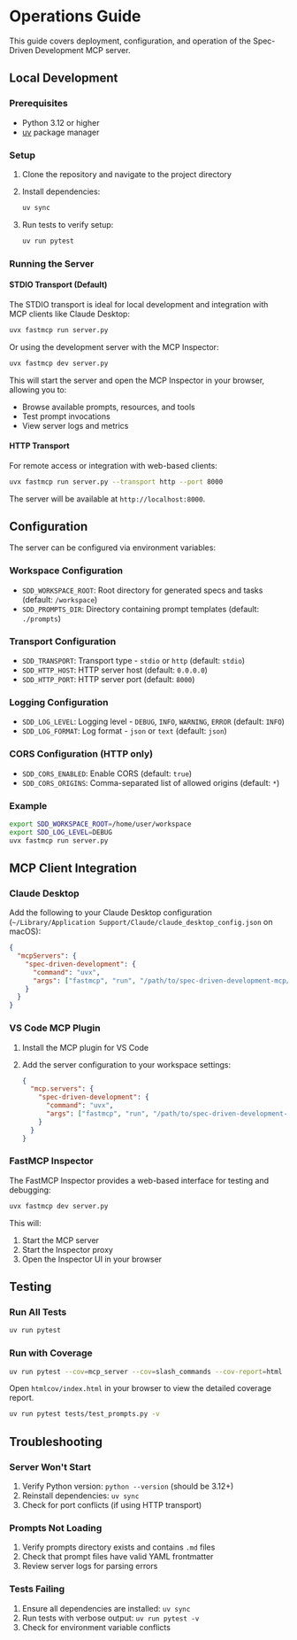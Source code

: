 # Operations Guide

This guide covers deployment, configuration, and operation of the Spec-Driven Development MCP server.

## Local Development

### Prerequisites

- Python 3.12 or higher
- [uv](https://docs.astral.sh/uv/) package manager

### Setup

1. Clone the repository and navigate to the project directory
2. Install dependencies:

   ```bash
   uv sync
   ```

3. Run tests to verify setup:

   ```bash
   uv run pytest
   ```

### Running the Server

#### STDIO Transport (Default)

The STDIO transport is ideal for local development and integration with MCP clients like Claude Desktop:

```bash
uvx fastmcp run server.py
```

Or using the development server with the MCP Inspector:

```bash
uvx fastmcp dev server.py
```

This will start the server and open the MCP Inspector in your browser, allowing you to:

- Browse available prompts, resources, and tools
- Test prompt invocations
- View server logs and metrics

#### HTTP Transport

For remote access or integration with web-based clients:

```bash
uvx fastmcp run server.py --transport http --port 8000
```

The server will be available at `http://localhost:8000`.

## Configuration

The server can be configured via environment variables:

### Workspace Configuration

- `SDD_WORKSPACE_ROOT`: Root directory for generated specs and tasks (default: `/workspace`)
- `SDD_PROMPTS_DIR`: Directory containing prompt templates (default: `./prompts`)

### Transport Configuration

- `SDD_TRANSPORT`: Transport type - `stdio` or `http` (default: `stdio`)
- `SDD_HTTP_HOST`: HTTP server host (default: `0.0.0.0`)
- `SDD_HTTP_PORT`: HTTP server port (default: `8000`)

### Logging Configuration

- `SDD_LOG_LEVEL`: Logging level - `DEBUG`, `INFO`, `WARNING`, `ERROR` (default: `INFO`)
- `SDD_LOG_FORMAT`: Log format - `json` or `text` (default: `json`)

### CORS Configuration (HTTP only)

- `SDD_CORS_ENABLED`: Enable CORS (default: `true`)
- `SDD_CORS_ORIGINS`: Comma-separated list of allowed origins (default: `*`)

### Example

```bash
export SDD_WORKSPACE_ROOT=/home/user/workspace
export SDD_LOG_LEVEL=DEBUG
uvx fastmcp run server.py
```

## MCP Client Integration

### Claude Desktop

Add the following to your Claude Desktop configuration (`~/Library/Application Support/Claude/claude_desktop_config.json` on macOS):

```json
{
  "mcpServers": {
    "spec-driven-development": {
      "command": "uvx",
      "args": ["fastmcp", "run", "/path/to/spec-driven-development-mcp/server.py"]
    }
  }
}
```

### VS Code MCP Plugin

1. Install the MCP plugin for VS Code
2. Add the server configuration to your workspace settings:

   ```json
   {
     "mcp.servers": {
       "spec-driven-development": {
         "command": "uvx",
         "args": ["fastmcp", "run", "/path/to/spec-driven-development-mcp/server.py"]
       }
     }
   }
   ```

### FastMCP Inspector

The FastMCP Inspector provides a web-based interface for testing and debugging:

```bash
uvx fastmcp dev server.py
```

This will:

1. Start the MCP server
2. Start the Inspector proxy
3. Open the Inspector UI in your browser

## Testing

### Run All Tests

```bash
uv run pytest
```

### Run with Coverage

```bash
uv run pytest --cov=mcp_server --cov=slash_commands --cov-report=html
```

Open `htmlcov/index.html` in your browser to view the detailed coverage report.

```bash
uv run pytest tests/test_prompts.py -v
```

## Troubleshooting

### Server Won't Start

1. Verify Python version: `python --version` (should be 3.12+)
2. Reinstall dependencies: `uv sync`
3. Check for port conflicts (if using HTTP transport)

### Prompts Not Loading

1. Verify prompts directory exists and contains `.md` files
2. Check that prompt files have valid YAML frontmatter
3. Review server logs for parsing errors

### Tests Failing

1. Ensure all dependencies are installed: `uv sync`
2. Run tests with verbose output: `uv run pytest -v`
3. Check for environment variable conflicts
